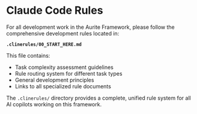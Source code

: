 # Claude Code Rules

For all development work in the Aurite Framework, please follow the comprehensive development rules located in:

**`.clinerules/00_START_HERE.md`**

This file contains:

- Task complexity assessment guidelines
- Rule routing system for different task types
- General development principles
- Links to all specialized rule documents

The `.clinerules/` directory provides a complete, unified rule system for all AI copilots working on this framework.
